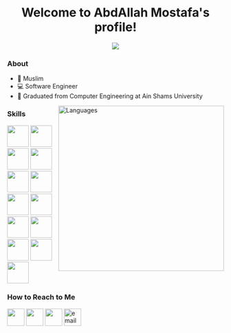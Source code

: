 


<h1 align="center">Welcome to AbdAllah Mostafa's profile!</h1>

<!-- Typing SVG by DenverCoder1 - https://github.com/DenverCoder1/readme-typing-svg -->
<p align="center">
  <a href="https://github.com/DenverCoder1/readme-typing-svg"><img src="https://readme-typing-svg.herokuapp.com/?lines=Software%20Engineer&font=Fira%20Code&center=true&width=440&height=45&color=00b2df&vCenter=true&size=22"></a>
</p> 






### About

- 🕋 Muslim
- 💻 Software Engineer
- 🏫 Graduated from Computer Engineering at Ain Shams University
<!-- - 🌐 Check out my portfolio at https://yousef-dergham.netlify.app/ to see some of the projects I've worked on. -->

<div>
  
<img width="385"  align="right" src="https://github-readme-stats.vercel.app/api/top-langs?username=AbdAllah1441&show_icons=true&locale=en&layout=compact&theme=radical" alt="Languages" />
</div>

### Skills 

<!-- ![Node.js](https://img.shields.io/badge/-Node.js-141321?&logo=node.js&logoColor=339933)&nbsp; -->

<div>
  
<img src="https://www.svgrepo.com/show/354112/nextjs.svg" width="50px" height="50px" />
<img src="https://www.svgrepo.com/show/374118/tailwind.svg" width="50px" height="50px" />
<img src="https://www.svgrepo.com/show/452092/react.svg" width="50px" height="50px" /> <img display="inline" src="https://www.svgrepo.com/show/452045/js.svg" width="50px" height="50px" />
<img src="https://www.svgrepo.com/show/349502/sass.svg" width="50px" height="50px" />
<img src="https://www.svgrepo.com/show/353623/css-3.svg" width="50px" height="50px" />
<img src="https://www.svgrepo.com/show/353884/html-5.svg" width="50px" height="50px" />
<img src="https://www.svgrepo.com/show/374016/python.svg" width="50px" height="50px" />
<img src="https://cdn.worldvectorlogo.com/logos/c.svg" width="50px" height="50px" />
<img src="https://cdn.worldvectorlogo.com/logos/mongodb-icon-1.svg" width="50px" height="50px" />
<img src="https://www.svgrepo.com/show/331760/sql-database-generic.svg" width="50px" height="50px" />
<img src="https://cdn.worldvectorlogo.com/logos/java-4.svg" width="50px" height="50px" />
<img src="https://www.svgrepo.com/show/449764/github.svg" width="50px" height="50px" />
</div>



### How to Reach to Me

[<img src="https://www.svgrepo.com/show/294179/internet.svg" height="40em" align="center" target="_blank" alt="" title="Website"/>](https://abdallah1441.github.io/Portfolio/)
[<img src="https://upload.wikimedia.org/wikipedia/commons/f/f8/LinkedIn_icon_circle.svg" target="_blank" height="40em" align="center" alt="" title="LinkedIn"/>](https://www.linkedin.com/in/abdallah1441/)
[<img src="https://cdn-icons-png.flaticon.com/512/6588/6588143.png" target="_blank" height="40em" align="center" alt="" title="CV"/>](https://drive.google.com/file/d/1fXYZ4cn7edZZVNvBNSSZhqP2xO1AOD2Y/view?usp=sharing)
  <a href="mailto:contact@abdullahmostafa9957@gmail.com" target="_blank">
    <img align="center" src="https://icons.veryicon.com/png/o/internet--web/billion-square-cloud/mail-213.png" alt="email" height="40em" />
  </a>

<br>

<!-- <a href="https://komarev.com/ghpvc/?username=AbdAllah1441&style=for-the-badge">
    <img src="https://komarev.com/ghpvc/?username=AbdAllah1441&style=for-the-badge">
</a> -->
